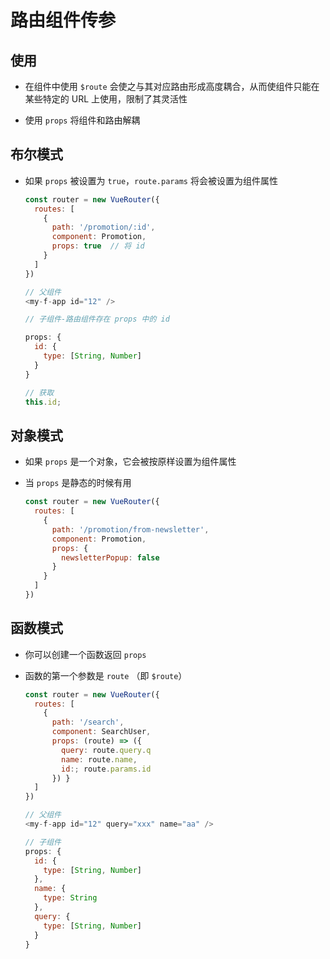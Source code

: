 # 路由组件传参

## 使用

+ 在组件中使用 `$route` 会使之与其对应路由形成高度耦合，从而使组件只能在某些特定的 URL 上使用，限制了其灵活性

+ 使用 `props` 将组件和路由解耦

## 布尔模式

+ 如果 `props` 被设置为 `true`，`route.params` 将会被设置为组件属性

  ```js
  const router = new VueRouter({
    routes: [
      {
        path: '/promotion/:id',
        component: Promotion,
        props: true  // 将 id
      }
    ]
  })
  ```

  ```js
  // 父组件
  <my-f-app id="12" />
  ```

  ```js
  // 子组件-路由组件存在 props 中的 id

  props: {
    id: {
      type: [String, Number]
    }
  }

  // 获取
  this.id;
  ```

## 对象模式

+ 如果 `props` 是一个对象，它会被按原样设置为组件属性

+ 当 `props` 是静态的时候有用

  ```js
  const router = new VueRouter({
    routes: [
      {
        path: '/promotion/from-newsletter',
        component: Promotion,
        props: {
          newsletterPopup: false
        }
      }
    ]
  })
  ```

## 函数模式

+ 你可以创建一个函数返回 `props`

+ 函数的第一个参数是 `route` （即 `$route`）

  ```js
  const router = new VueRouter({
    routes: [
      {
        path: '/search',
        component: SearchUser,
        props: (route) => ({
          query: route.query.q
          name: route.name,
          id:; route.params.id
        }) }
    ]
  })
  ```

  ```js
  // 父组件
  <my-f-app id="12" query="xxx" name="aa" />
  ```

  ```js
  // 子组件
  props: {
    id: {
      type: [String, Number]
    },
    name: {
      type: String
    },
    query: {
      type: [String, Number]
    }
  }
  ```
